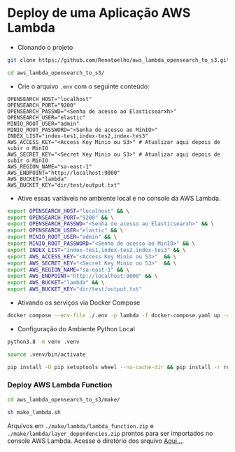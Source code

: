 

# Deploy de uma Aplicação AWS Lambda

+ Clonando o projeto

```bash
git clone https://github.com/Renatoelho/aws_lambda_opensearch_to_s3.git aws_lambda_opensearch_to_s3
```

```bash
cd aws_lambda_opensearch_to_s3/
```

+ Crie o arquivo ```.env``` com o seguinte conteúdo:

```text
OPENSEARCH_HOST="localhost"
OPENSEARCH_PORT="9200"
OPENSEARCH_PASSWD="<Senha de acesso ao Elasticsearxh>"
OPENSEARCH_USER="elastic"
MINIO_ROOT_USER="admin"
MINIO_ROOT_PASSWORD="<Senha de acesso ao MinIO>"
INDEX_LIST="index-tes1,index-tes2,index-tes3"
AWS_ACCESS_KEY="<Access Key Minio ou S3>" # Atualizar aqui depois de subir o MinIO
AWS_SECRET_KEY="<Secret Key Minio ou S3>" # Atualizar aqui depois de subir o MinIO
AWS_REGION_NAME="sa-east-1"
AWS_ENDPOINT="http://localhost:9000"
AWS_BUCKET="lambda"
AWS_BUCKET_KEY="dir/test/output.txt"
```

+ Ative essas variáveis no ambiente local e no console da AWS Lambda.

```bash
export OPENSEARCH_HOST="localhost" && \
export OPENSEARCH_PORT="9200" && \
export OPENSEARCH_PASSWD="<Senha de acesso ao Elasticsearxh>" && \
export OPENSEARCH_USER="elastic" && \
export MINIO_ROOT_USER="admin" && \
export MINIO_ROOT_PASSWORD="<Senha de acesso ao MinIO>" && \
export INDEX_LIST="index-tes1,index-tes2,index-tes3" && \
export AWS_ACCESS_KEY="<Access Key Minio ou S3>"  && \
export AWS_SECRET_KEY="<Secret Key Minio ou S3>"  && \
export AWS_REGION_NAME="sa-east-1" && \
export AWS_ENDPOINT="http://localhost:9000" && \
export AWS_BUCKET="lambda" && \
export AWS_BUCKET_KEY="dir/test/output.txt"
```

+ Ativando os serviços via Docker Compose

```bash
docker compose --env-file ./.env -p lambda -f docker-compose.yaml up -d
```

+ Configuração do Ambiente Python Local

```bash
python3.8 -m venv .venv
```

```bash
source .venv/bin/activate
```

```bash
pip install -U pip setuptools wheel --no-cache-dir && pip install -r requirements.txt --no-cache-dir
```

### Deploy AWS Lambda Function

```bash
cd aws_lambda_opensearch_to_s3/make/
```

```bash
sh make_lambda.sh
```

Arquivos em ```./make/lambda/lambda_function.zip``` e ```./make/lambda/layer_dependencies.zip``` prontos para ser importados no console AWS Lambda. Acesse o diretório dos arquivo [Aqui...](./make/).